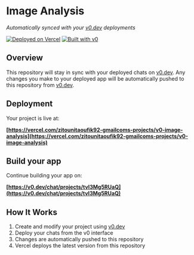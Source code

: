 # Image Analysis

*Automatically synced with your [v0.dev](https://v0.dev) deployments*

[![Deployed on Vercel](https://img.shields.io/badge/Deployed%20on-Vercel-black?style=for-the-badge&logo=vercel)](https://vercel.com/zitounitaoufik92-gmailcoms-projects/v0-image-analysis)
[![Built with v0](https://img.shields.io/badge/Built%20with-v0.dev-black?style=for-the-badge)](https://v0.dev/chat/projects/tvI3Mg5RUaQ)

## Overview

This repository will stay in sync with your deployed chats on [v0.dev](https://v0.dev).
Any changes you make to your deployed app will be automatically pushed to this repository from [v0.dev](https://v0.dev).

## Deployment

Your project is live at:

**[https://vercel.com/zitounitaoufik92-gmailcoms-projects/v0-image-analysis](https://vercel.com/zitounitaoufik92-gmailcoms-projects/v0-image-analysis)**

## Build your app

Continue building your app on:

**[https://v0.dev/chat/projects/tvI3Mg5RUaQ](https://v0.dev/chat/projects/tvI3Mg5RUaQ)**

## How It Works

1. Create and modify your project using [v0.dev](https://v0.dev)
2. Deploy your chats from the v0 interface
3. Changes are automatically pushed to this repository
4. Vercel deploys the latest version from this repository